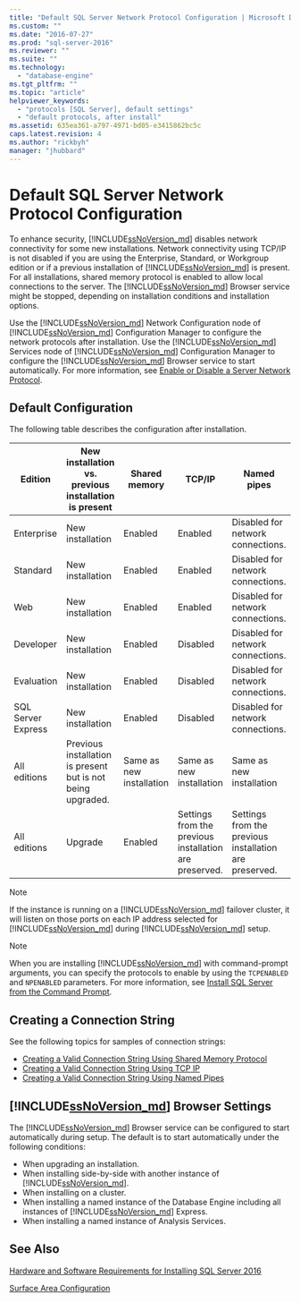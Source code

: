 ```yaml
---
title: "Default SQL Server Network Protocol Configuration | Microsoft Docs"
ms.custom: ""
ms.date: "2016-07-27"
ms.prod: "sql-server-2016"
ms.reviewer: ""
ms.suite: ""
ms.technology: 
  - "database-engine"
ms.tgt_pltfrm: ""
ms.topic: "article"
helpviewer_keywords: 
  - "protocols [SQL Server], default settings"
  - "default protocols, after install"
ms.assetid: 635ea361-a797-4971-bd05-e3415862bc5c
caps.latest.revision: 4
ms.author: "rickbyh"
manager: "jhubbard"
---
```

# Default SQL Server Network Protocol Configuration
To enhance security, [!INCLUDE[ssNoVersion_md](../../../advanced-analytics/r-services/includes/ssnoversion-md.md)] disables network connectivity for some new installations. Network connectivity using TCP/IP is not disabled if you are using the Enterprise, Standard, or Workgroup edition or if a previous installation of [!INCLUDE[ssNoVersion_md](../../../advanced-analytics/r-services/includes/ssnoversion-md.md)] is present. For all installations, shared memory protocol is enabled to allow local connections to the server. The [!INCLUDE[ssNoVersion_md](../../../advanced-analytics/r-services/includes/ssnoversion-md.md)] Browser service might be stopped, depending on installation conditions and installation options.

Use the [!INCLUDE[ssNoVersion_md](../../../advanced-analytics/r-services/includes/ssnoversion-md.md)] Network Configuration node of [!INCLUDE[ssNoVersion_md](../../../advanced-analytics/r-services/includes/ssnoversion-md.md)] Configuration Manager to configure the network protocols after installation. Use the [!INCLUDE[ssNoVersion_md](../../../advanced-analytics/r-services/includes/ssnoversion-md.md)] Services node of [!INCLUDE[ssNoVersion_md](../../../advanced-analytics/r-services/includes/ssnoversion-md.md)] Configuration Manager to configure the [!INCLUDE[ssNoVersion_md](../../../advanced-analytics/r-services/includes/ssnoversion-md.md)] Browser service to start automatically. For more information, see [Enable or Disable a Server Network Protocol](../../../database-engine/configure/windows/enable-or-disable-a-server-network-protocol.md).


## Default Configuration

The following table describes the configuration after installation.

Edition	| New installation vs. previous installation is present	| Shared memory	| TCP/IP	| Named pipes
| -------- | -- | -- | -- | --  |  
Enterprise	| New installation	| Enabled	| Enabled	| Disabled for network connections.
Standard	| New installation	| Enabled	| Enabled	| Disabled for network connections.
Web	| New installation	| Enabled	| Enabled	| Disabled for network connections.
Developer	| New installation	| Enabled	| Disabled	| Disabled for network connections.
Evaluation	| New installation	| Enabled	| Disabled	| Disabled for network connections.
SQL Server Express	| New installation	| Enabled	| Disabled	| Disabled for network connections.
All editions	| Previous installation is present but is not being upgraded.	| Same as new installation	| Same as new installation	| Same as new installation
All editions	| Upgrade	| Enabled	| Settings from the previous installation are preserved.	| Settings from the previous installation are preserved.


>[!NOTE]
> If the instance is running on a [!INCLUDE[ssNoVersion_md](../../../advanced-analytics/r-services/includes/ssnoversion-md.md)] failover cluster, it will listen on those ports on each IP address selected for [!INCLUDE[ssNoVersion_md](../../../advanced-analytics/r-services/includes/ssnoversion-md.md)] during [!INCLUDE[ssNoVersion_md](../../../advanced-analytics/r-services/includes/ssnoversion-md.md)] setup.
 
>[!NOTE]
> When you are installing [!INCLUDE[ssNoVersion_md](../../../advanced-analytics/r-services/includes/ssnoversion-md.md)] with command-prompt arguments, you can specify the protocols to enable by using the `TCPENABLED` and `NPENABLED` parameters. For more information, see [Install SQL Server from the Command Prompt](../../../database-engine/install/windows/install-sql-server-2016-from-the-command-prompt.md).

## Creating a Connection String

See the following topics for samples of connection strings:
* [Creating a Valid Connection String Using Shared Memory Protocol](../../../tools/configuration-manager/creating-a-valid-connection-string-using-shared-memory-protocol.md)
* [Creating a Valid Connection String Using TCP IP](../../../tools/configuration-manager/creating-a-valid-connection-string-using-tcp-ip.md)
* [Creating a Valid Connection String Using Named Pipes](Creating%20a%20Valid%20Connection%20String%20Using%20Named%20Pipes.xml)


## [!INCLUDE[ssNoVersion_md](../../../advanced-analytics/r-services/includes/ssnoversion-md.md)] Browser Settings

The [!INCLUDE[ssNoVersion_md](../../../advanced-analytics/r-services/includes/ssnoversion-md.md)] Browser service can be configured to start automatically during setup. The default is to start automatically under the following conditions:

* When upgrading an installation.
* When installing side-by-side with another instance of [!INCLUDE[ssNoVersion_md](../../../advanced-analytics/r-services/includes/ssnoversion-md.md)].
* When installing on a cluster.
* When installing a named instance of the Database Engine including all instances of [!INCLUDE[ssNoVersion_md](../../../advanced-analytics/r-services/includes/ssnoversion-md.md)] Express.
* When installing a named instance of Analysis Services.

## See Also

[Hardware and Software Requirements for Installing SQL Server 2016](../../../sql-server/install/hardware-and-software-requirements-for-installing-sql-server.md)

[Surface Area Configuration](../../../relational-databases/security/surface-area-configuration.md)  

